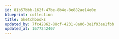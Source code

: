 ```yaml
---
id: 81b57bbb-162f-47be-8b4e-8e882ae14e0e
blueprint: collection
title: Sketchbooks
updated_by: 7fc42862-88cf-4231-8a06-3e1f93ee1fbb
updated_at: 1677242407
---
```

